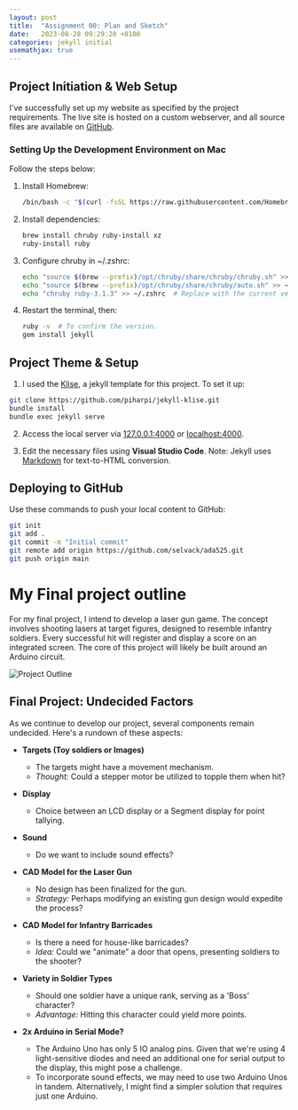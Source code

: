 ```yaml
---
layout: post
title:  "Assignment 00: Plan and Sketch"
date:   2023-08-28 09:29:20 +0100
categories: jekyll initial
usemathjax: true
---
```


## Project Initiation & Web Setup

I've successfully set up my website as specified by the project requirements. The live site is hosted on a custom webserver, and all source files are available on [GitHub](http://github.com/selvack/ada525/).

### Setting Up the Development Environment on Mac
Follow the steps below:

1. Install Homebrew:
   ```bash
   /bin/bash -c "$(curl -fsSL https://raw.githubusercontent.com/Homebrew/install/HEAD/install.sh)"
   ```

2. Install dependencies:
    ```bash
    brew install chruby ruby-install xz
    ruby-install ruby
    ```

3. Configure chruby in ~/.zshrc:
    ```bash
    echo "source $(brew --prefix)/opt/chruby/share/chruby/chruby.sh" >> ~/.zshrc
    echo "source $(brew --prefix)/opt/chruby/share/chruby/auto.sh" >> ~/.zshrc
    echo "chruby ruby-3.1.3" >> ~/.zshrc  # Replace with the current version after running 'chruby'.
    ```

4. Restart the terminal, then:
    ```bash
    ruby -v  # To confirm the version.
    gem install jekyll
    ```

Project Theme & Setup
---------------------
1.  I used the [Klise](http://github.com/selvack/ada525/), a jekyll template for this project. To set it up:
```bash
git clone https://github.com/piharpi/jekyll-klise.git
bundle install
bundle exec jekyll serve
```

2. Access the local server via [127.0.0.1:4000](127.0.0.1:4000) or [localhost:4000](localhost:4000).

3. Edit the necessary files using **Visual Studio Code**. Note: Jekyll uses [Markdown](https://daringfireball.net/projects/markdown/) for text-to-HTML conversion.


Deploying to GitHub
-------------------
Use these commands to push your local content to GitHub:
``` bash
git init
git add . 
git commit -m "Initial commit"
git remote add origin https://github.com/selvack/ada525.git
git push origin main
```

My Final project outline
========================
For my final project, I intend to develop a laser gun game. The concept involves shooting lasers at target figures, designed to resemble infantry soldiers. Every successful hit will register and display a score on an integrated screen. The core of this project will likely be built around an Arduino circuit.

![Project Outline](https://i.ibb.co/2WJz1GN/Skjermbilde-2023-08-28-111433.png "Laser Gun Game")


## Final Project: Undecided Factors

As we continue to develop our project, several components remain undecided. Here's a rundown of these aspects:

- **Targets (Toy soldiers or Images)**
  - The targets might have a movement mechanism.
  - *Thought:* Could a stepper motor be utilized to topple them when hit?

- **Display**
  - Choice between an LCD display or a Segment display for point tallying.

- **Sound**
  - Do we want to include sound effects?

- **CAD Model for the Laser Gun**
  - No design has been finalized for the gun.
  - *Strategy:* Perhaps modifying an existing gun design would expedite the process?

- **CAD Model for Infantry Barricades**
  - Is there a need for house-like barricades?
  - *Idea:* Could we "animate" a door that opens, presenting soldiers to the shooter?

- **Variety in Soldier Types**
  - Should one soldier have a unique rank, serving as a 'Boss' character?
  - *Advantage:* Hitting this character could yield more points.

- **2x Arduino in Serial Mode?**
  - The Arduino Uno has only 5 IO analog pins. Given that we're using 4 light-sensitive diodes and need an additional one for serial output to the display, this might pose a challenge.
  - To incorporate sound effects, we may need to use two Arduino Unos in tandem. Alternatively, I might find a simpler solution that requires just one Arduino.


